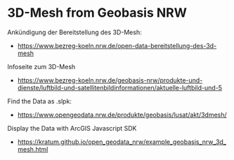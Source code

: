 # 3D-Mesh from Geobasis NRW

Ankündigung der Bereitstellung des 3D-Mesh:
- https://www.bezreg-koeln.nrw.de/open-data-bereitstellung-des-3d-mesh


Infoseite zum 3D-Mesh
- https://www.bezreg-koeln.nrw.de/geobasis-nrw/produkte-und-dienste/luftbild-und-satellitenbildinformationen/aktuelle-luftbild-und-5


Find the Data as .slpk:
- https://www.opengeodata.nrw.de/produkte/geobasis/lusat/akt/3dmesh/


Display the Data with ArcGIS Javascript SDK
- https://kratum.github.io/open_geodata_nrw/example_geobasis_nrw_3d_mesh.html

